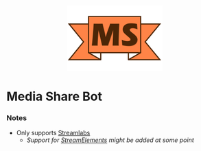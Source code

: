 <p align="center"><img  alt="Media Share Bot" src="./MediaShareBotHeader.png"></p>

# Media Share Bot

### Notes
* Only supports [Streamlabs](https://streamlabs.com/)
  * _Support for [StreamElements](https://streamelements.com/) might be added at some point_